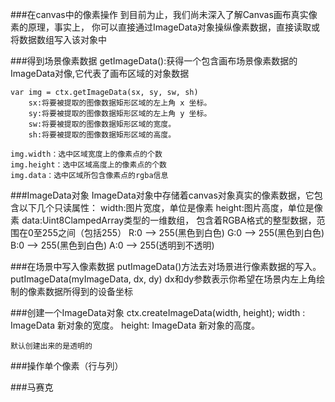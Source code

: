 ###在canvas中的像素操作
		到目前为止，我们尚未深入了解Canvas画布真实像素的原理，事实上，
	你可以直接通过ImageData对象操纵像素数据，直接读取或将数据数组写入该对象中
	

###得到场景像素数据
	getImageData():获得一个包含画布场景像素数据的ImageData对像,它代表了画布区域的对象数据
	
	var img = ctx.getImageData(sx, sy, sw, sh)
		sx:将要被提取的图像数据矩形区域的左上角 x 坐标。
		sy:将要被提取的图像数据矩形区域的左上角 y 坐标。
		sw:将要被提取的图像数据矩形区域的宽度。
		sh:将要被提取的图像数据矩形区域的高度。
		
	img.width：选中区域宽度上的像素点的个数
	img.height：选中区域高度上的像素点的个数
	img.data：选中区域所包含像素点的rgba信息
	
###ImageData对象
	ImageData对象中存储着canvas对象真实的像素数据，它包含以下几个只读属性：
		width:图片宽度，单位是像素
		height:图片高度，单位是像素
		data:Uint8ClampedArray类型的一维数组，
			包含着RGBA格式的整型数据，范围在0至255之间（包括255）
			R:0 --> 255(黑色到白色)
			G:0 --> 255(黑色到白色)
			B:0 --> 255(黑色到白色)
			A:0 --> 255(透明到不透明)
			
###在场景中写入像素数据
	putImageData()方法去对场景进行像素数据的写入。
	putImageData(myImageData, dx, dy)
		dx和dy参数表示你希望在场景内左上角绘制的像素数据所得到的设备坐标
		
###创建一个ImageData对象
	ctx.createImageData(width, height);
		width : ImageData 新对象的宽度。
		height: ImageData 新对象的高度。
		
	默认创建出来的是透明的

###操作单个像素（行与列）

###马赛克
	
		
	
	
	